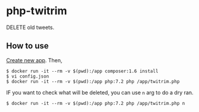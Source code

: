 # php-twitrim

DELETE old tweets.

## How to use

[Create new app](https://apps.twitter.com/). Then,

```
$ docker run -it --rm -v $(pwd):/app composer:1.6 install
$ vi config.json
$ docker run -it --rm -v $(pwd):/app php:7.2 php /app/twitrim.php
```

IF you want to check what will be deleted, you can use `n` arg to do a dry ran.

```
$ docker run -it --rm -v $(pwd):/app php:7.2 php /app/twitrim.php n
```
